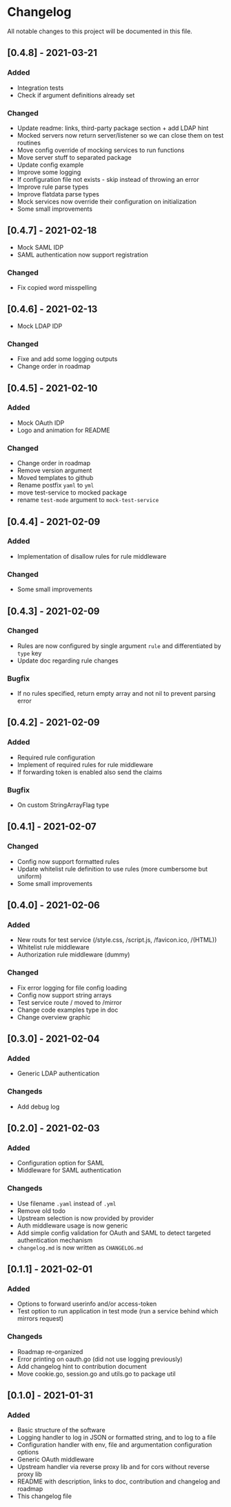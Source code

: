 # Changelog
All notable changes to this project will be documented in this file.

## [0.4.8] - 2021-03-21
### Added
- Integration tests
- Check if argument definitions already set
### Changed
- Update readme: links, third-party package section + add LDAP hint
- Mocked servers now return server/listener so we can close them on test routines
- Move config override of mocking services to run functions
- Move server stuff to separated package
- Update config example
- Improve some logging
- If configuration file not exists - skip instead of throwing an error
- Improve rule parse types
- Improve flatdata parse types
- Mock services now override their configuration on initialization
- Some small improvements

## [0.4.7] - 2021-02-18
- Mock SAML IDP
- SAML authentication now support registration 
### Changed
- Fix copied word misspelling

## [0.4.6] - 2021-02-13
- Mock LDAP IDP
### Changed 
- Fixe and add some logging outputs
- Change order in roadmap

## [0.4.5] - 2021-02-10
### Added
- Mock OAuth IDP
- Logo and animation for README
### Changed
- Change order in roadmap
- Remove version argument
- Moved templates to github
- Rename postfix `yaml` to `yml`
- move test-service to mocked package
- rename `test-mode` argument to `mock-test-service`

## [0.4.4] - 2021-02-09
### Added
- Implementation of disallow rules for rule middleware
### Changed
- Some small improvements

## [0.4.3] - 2021-02-09
### Changed
- Rules are now configured by single argument `rule` and differentiated by `type` key 
- Update doc regarding rule changes
### Bugfix
- If no rules specified, return empty array and not nil to prevent parsing error

## [0.4.2] - 2021-02-09
### Added
- Required rule configuration
- Implement of required rules for rule middleware
- If forwarding token is enabled also send the claims
### Bugfix
- On custom StringArrayFlag type

## [0.4.1] - 2021-02-07
### Changed
- Config now support formatted rules 
- Update whitelist rule definition to use rules (more cumbersome but uniform)
- Some small improvements

## [0.4.0] - 2021-02-06
### Added
- New routs for test service (/style.css, /script.js, /favicon.ico, /(HTML))
- Whitelist rule middleware
- Authorization rule middleware (dummy)
### Changed
- Fix error logging for file config loading
- Config now support string arrays
- Test service route / moved to /mirror
- Change code examples type in doc
- Change overview graphic

## [0.3.0] - 2021-02-04
### Added
- Generic LDAP authentication
### Changeds
- Add debug log

## [0.2.0] - 2021-02-03 
### Added
- Configuration option for SAML
- Middleware for SAML authentication
### Changeds
- Use filename `.yaml` instead of `.yml`
- Remove old todo
- Upstream selection is now provided by provider
- Auth middleware usage is now generic 
- Add simple config validation for OAuth and SAML to detect targeted authentication mechanism
- `changelog.md` is now written as `CHANGELOG.md`

## [0.1.1] - 2021-02-01
### Added
- Options to forward userinfo and/or access-token
- Test option to run application in test mode (run a service behind which mirrors request)
### Changeds
- Roadmap re-organized 
- Error printing on oauth.go (did not use logging previously)
- Add changelog hint to contribution document 
- Move cookie.go, session.go and utils.go to package util

## [0.1.0] - 2021-01-31
### Added
- Basic structure of the software
- Logging handler to log in JSON or formatted string, and to log to a file
- Configuration handler with env, file and argumentation configuration options
- Generic OAuth middleware
- Upstream handler via reverse proxy lib and for cors without reverse proxy lib 
- README with description, links to doc, contribution and changelog and roadmap 
- This changelog file